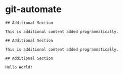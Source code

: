 # git-automate
    ## Additional Section

    This is additional content added programmatically.
    
    ## Additional Section

    This is additional content added programmatically.
    
    ## Additional Section

    Hello World!
    